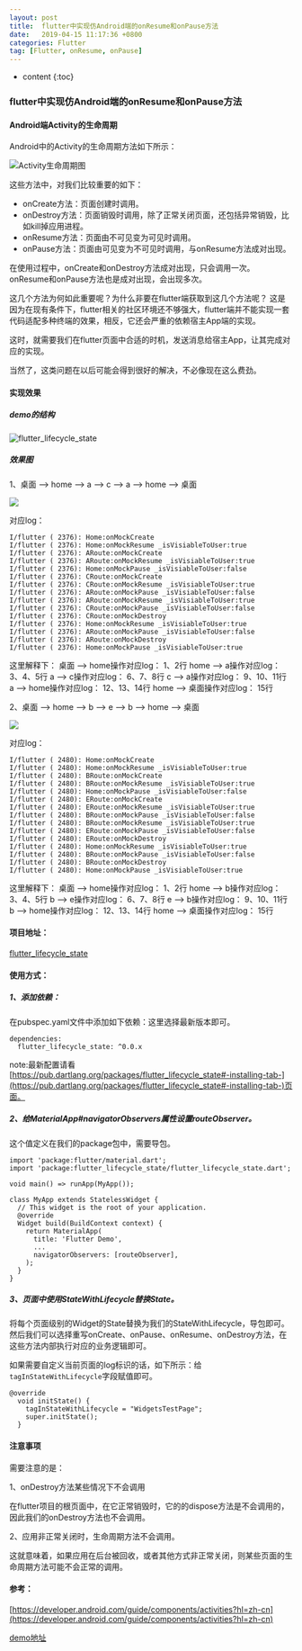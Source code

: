 ```yaml
---
layout: post
title:  flutter中实现仿Android端的onResume和onPause方法
date:   2019-04-15 11:17:36 +0800
categories: Flutter
tag: [Flutter, onResume, onPause]
---
```


* content
{:toc}



### flutter中实现仿Android端的onResume和onPause方法

#### Android端Activity的生命周期
Android中的Activity的生命周期方法如下所示：

![Activity生命周期图](https://tinytongtong-1255688482.cos.ap-beijing.myqcloud.com/WX20190412-1763452%402x.png)

这些方法中，对我们比较重要的如下：

* onCreate方法：页面创建时调用。
* onDestroy方法：页面销毁时调用，除了正常关闭页面，还包括异常销毁，比如kill掉应用进程。
* onResume方法：页面由不可见变为可见时调用。
* onPause方法：页面由可见变为不可见时调用，与onResume方法成对出现。

在使用过程中，onCreate和onDestroy方法成对出现，只会调用一次。onResume和onPause方法也是成对出现，会出现多次。

这几个方法为何如此重要呢？为什么非要在flutter端获取到这几个方法呢？
这是因为在现有条件下，flutter相关的社区环境还不够强大，flutter端并不能实现一套代码适配多种终端的效果，相反，它还会严重的依赖宿主App端的实现。

这时，就需要我们在flutter页面中合适的时机，发送消息给宿主App，让其完成对应的实现。

当然了，这类问题在以后可能会得到很好的解决，不必像现在这么费劲。

#### 实现效果

##### demo的结构

![flutter_lifecycle_state](https://tinytongtong-1255688482.cos.ap-beijing.myqcloud.com/WX20190415-103854%402x.png)

##### 效果图

1、桌面 --> home --> a --> c  --> a --> home --> 桌面

![](https://tinytongtong-1255688482.cos.ap-beijing.myqcloud.com/Apr-15-2019%2010-50-57.gif)

对应log：
```
I/flutter ( 2376): Home:onMockCreate
I/flutter ( 2376): Home:onMockResume _isVisiableToUser:true
I/flutter ( 2376): ARoute:onMockCreate
I/flutter ( 2376): ARoute:onMockResume _isVisiableToUser:true
I/flutter ( 2376): Home:onMockPause _isVisiableToUser:false
I/flutter ( 2376): CRoute:onMockCreate
I/flutter ( 2376): CRoute:onMockResume _isVisiableToUser:true
I/flutter ( 2376): ARoute:onMockPause _isVisiableToUser:false
I/flutter ( 2376): ARoute:onMockResume _isVisiableToUser:true
I/flutter ( 2376): CRoute:onMockPause _isVisiableToUser:false
I/flutter ( 2376): CRoute:onMockDestroy
I/flutter ( 2376): Home:onMockResume _isVisiableToUser:true
I/flutter ( 2376): ARoute:onMockPause _isVisiableToUser:false
I/flutter ( 2376): ARoute:onMockDestroy
I/flutter ( 2376): Home:onMockPause _isVisiableToUser:true
```

这里解释下：
桌面 --> home操作对应log： 1、2行
home --> a操作对应log： 3、4、5行
a --> c操作对应log： 6、7、8行
c --> a操作对应log： 9、10、11行
a --> home操作对应log： 12、13、14行
home --> 桌面操作对应log： 15行


2、桌面 --> home --> b --> e  --> b --> home --> 桌面

![](https://tinytongtong-1255688482.cos.ap-beijing.myqcloud.com/Apr-15-2019%2010-56-14.gif)

对应log：

```
I/flutter ( 2480): Home:onMockCreate
I/flutter ( 2480): Home:onMockResume _isVisiableToUser:true
I/flutter ( 2480): BRoute:onMockCreate
I/flutter ( 2480): BRoute:onMockResume _isVisiableToUser:true
I/flutter ( 2480): Home:onMockPause _isVisiableToUser:false
I/flutter ( 2480): ERoute:onMockCreate
I/flutter ( 2480): ERoute:onMockResume _isVisiableToUser:true
I/flutter ( 2480): BRoute:onMockPause _isVisiableToUser:false
I/flutter ( 2480): BRoute:onMockResume _isVisiableToUser:true
I/flutter ( 2480): ERoute:onMockPause _isVisiableToUser:false
I/flutter ( 2480): ERoute:onMockDestroy
I/flutter ( 2480): Home:onMockResume _isVisiableToUser:true
I/flutter ( 2480): BRoute:onMockPause _isVisiableToUser:false
I/flutter ( 2480): BRoute:onMockDestroy
I/flutter ( 2480): Home:onMockPause _isVisiableToUser:true
```

这里解释下：
桌面 --> home操作对应log： 1、2行
home --> b操作对应log： 3、4、5行
b --> e操作对应log： 6、7、8行
e --> b操作对应log： 9、10、11行
b --> home操作对应log： 12、13、14行
home --> 桌面操作对应log： 15行


#### 项目地址：

[flutter_lifecycle_state](https://pub.dartlang.org/packages/flutter_lifecycle_state)

#### 使用方式：

##### 1、添加依赖：

在pubspec.yaml文件中添加如下依赖：这里选择最新版本即可。

```
dependencies:
  flutter_lifecycle_state: ^0.0.x
```

note:最新配置请看[https://pub.dartlang.org/packages/flutter_lifecycle_state#-installing-tab-](https://pub.dartlang.org/packages/flutter_lifecycle_state#-installing-tab-)页面。

##### 2、给MaterialApp#navigatorObservers属性设置routeObserver。

这个值定义在我们的package包中，需要导包。

```
import 'package:flutter/material.dart';
import 'package:flutter_lifecycle_state/flutter_lifecycle_state.dart';

void main() => runApp(MyApp());

class MyApp extends StatelessWidget {
  // This widget is the root of your application.
  @override
  Widget build(BuildContext context) {
    return MaterialApp(
      title: 'Flutter Demo',
      ...
      navigatorObservers: [routeObserver],
    );
  }
}
```

##### 3、页面中使用StateWithLifecycle替换State。

将每个页面级别的Widget的State替换为我们的StateWithLifecycle，导包即可。然后我们可以选择重写onCreate、onPause、onResume、onDestroy方法，在这些方法内部执行对应的业务逻辑即可。

如果需要自定义当前页面的log标识的话，如下所示：给`tagInStateWithLifecycle`字段赋值即可。

```
@override
  void initState() {
    tagInStateWithLifecycle = "WidgetsTestPage";
    super.initState();
  }
```

#### 注意事项

需要注意的是：

1、onDestroy方法某些情况下不会调用

在flutter项目的根页面中，在它正常销毁时，它的的dispose方法是不会调用的，因此我们的onDestroy方法也不会调用。

2、应用非正常关闭时，生命周期方法不会调用。

这就意味着，如果应用在后台被回收，或者其他方式非正常关闭，则某些页面的生命周期方法可能不会正常的调用。

#### 参考：

[https://developer.android.com/guide/components/activities?hl=zh-cn](https://developer.android.com/guide/components/activities?hl=zh-cn)

[demo地址](https://github.com/tinyvampirepudge/flutter_lifecycle_state_test)

